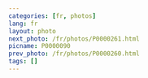 ```yaml
---
categories: [fr, photos]
lang: fr
layout: photo
next_photo: /fr/photos/P0000261.html
picname: P0000090
prev_photo: /fr/photos/P0000260.html
tags: []
---
```

